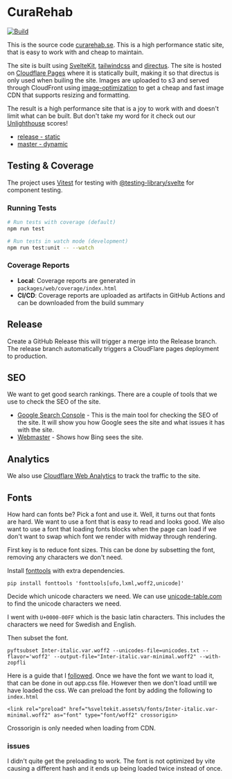 # CuraRehab

[![Build](https://github.com/owodunni/curarehab/actions/workflows/build.yml/badge.svg)](https://github.com/owodunni/curarehab/actions/workflows/build.yml)

This is the source code [curarehab.se](https://curarehab.se). This is a high
performance static site, that is easy to work with and cheap to maintain.

The site is built using [SvelteKit](https://kit.svelte.dev/),
[tailwindcss](https://tailwindcss.com/) and [directus](https://directus.io/).
The site is hosted on [Cloudflare Pages](https://pages.cloudflare.com/) where it
is statically built, making it so that directus is only used when builing the
site. Images are uploaded to s3 and served through CloudFront using
[image-optimization](https://github.com/aws-samples/image-optimization) to get a
cheap and fast image CDN that supports resizing and formatting.

The result is a high performance site that is a joy to work with and doesn't
limit what can be built. But don't take my word for it check out our
[Unlighthouse](https://unlighthouse.dev) scores!

- [release - static](https://curarehab-reports.pages.dev/)
- [master - dynamic](https://master.curarehab-reports.pages.dev/)

## Testing & Coverage

The project uses [Vitest](https://vitest.dev/) for testing with
[@testing-library/svelte](https://testing-library.com/docs/svelte-testing-library/intro/)
for component testing.

### Running Tests

```bash
# Run tests with coverage (default)
npm run test

# Run tests in watch mode (development)
npm run test:unit -- --watch
```

### Coverage Reports

- **Local**: Coverage reports are generated in
  `packages/web/coverage/index.html`
- **CI/CD**: Coverage reports are uploaded as artifacts in GitHub Actions and
  can be downloaded from the build summary

## Release

Create a GitHub Release this will trigger a merge into the Release branch. The
release branch automatically triggers a CloudFlare pages deployment to
production.

## SEO

We want to get good search rankings. There are a couple of tools that we use to
check the SEO of the site.

- [Google Search Console](https://search.google.com/search-console?resource_id=sc-domain%3Acurarehab.se) -
  This is the main tool for checking the SEO of the site. It will show you how
  Google sees the site and what issues it has with the site.
- [Webmaster](https://www.bing.com/webmasters?siteUrl=https%3A%2F%2Fcurarehab.se%2F) -
  Shows how Bing sees the site.

## Analytics

We also use
[Cloudflare Web Analytics](https://www.cloudflare.com/web-analytics/) to track
the traffic to the site.

## Fonts

How hard can fonts be? Pick a font and use it. Well, it turns out that fonts are
hard. We want to use a font that is easy to read and looks good. We also want to
use a font that loading fonts blocks when the page can load if we don't want to
swap which font we render with midway through rendering.

First key is to reduce font sizes. This can be done by subsetting the font,
removing any characters we don't need.

Install [fonttools](https://pypi.org/project/fonttools/) with extra
dependencies.

```
pip install fonttools 'fonttools[ufo,lxml,woff2,unicode]'
```

Decide which unicode characters we need. We can use
[unicode-table.com](https://unicode-table.com/en/) to find the unicode
characters we need.

I went with `U+0000-00FF` which is the basic latin characters. This includes the
characters we need for Swedish and English.

Then subset the font.

```
pyftsubset Inter-italic.var.woff2 --unicodes-file=unicodes.txt --flavor='woff2' --output-file="Inter-italic.var-minimal.woff2" --with-zopfli
```

Here is a guide that I [followed](https://markoskon.com/creating-font-subsets/).
Once we have the font we want to load it, that can be done in out app.css file.
However then we don't load untill we have loaded the css. We can preload the
font by adding the following to `index.html`

```
<link rel="preload" href="%sveltekit.assets%/fonts/Inter-italic.var-minimal.woff2" as="font" type="font/woff2" crossorigin>
```

Crossorigin is only needed when loading from CDN.

### issues

I didn't quite get the preloading to work. The font is not optimized by vite
causing a different hash and it ends up being loaded twice instead of once.
